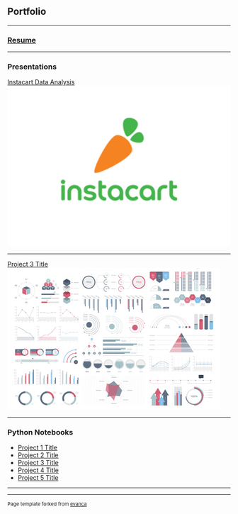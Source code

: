## Portfolio

---

### [Resume](/pdf/Nahum_resume.pdf)

---

### Presentations

[Instacart Data Analysis](/pdf/InstacartDataExploration.pdf)
<img src="images/instacartLogo.png?raw=true"/>

---
[Project 3 Title](http://example.com/)
<img src="images/dummy_thumbnail.jpg?raw=true"/>

---

### Python Notebooks

- [Project 1 Title](http://example.com/)
- [Project 2 Title](http://example.com/)
- [Project 3 Title](http://example.com/)
- [Project 4 Title](http://example.com/)
- [Project 5 Title](http://example.com/)

---




---
<p style="font-size:11px">Page template forked from <a href="https://github.com/evanca/quick-portfolio">evanca</a></p>
<!-- Remove above link if you don't want to attibute -->
